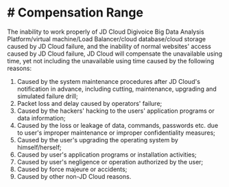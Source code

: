 # # Compensation Range
The inability to work properly of JD Cloud Digivoice Big Data Analysis Platform/virtual machine/Load Balancer/cloud database/cloud storage caused by JD Cloud failure, and the inability of normal websites' access caused by JD Cloud failure, JD Cloud will compensate the unavailable using time, yet not including the unavailable using time caused by the following reasons:

1. Caused by the system maintenance procedures after JD Cloud's notification in advance, including cutting, maintenance, upgrading and simulated failure drill;
2. Packet loss and delay caused by operators' failure;
3. Caused by the hackers' hacking to the users' application programs or data information;
4. Caused by the loss or leakage of data, commands, passwords etc. due to user's improper maintenance or improper confidentiality measures;
5. Caused by the user's upgrading the operating system by himself/herself;
6. Caused by user's application programs or installation activities;
7. Caused by user's negligence or operation authorized by the user;
8. Caused by force majeure or accidents;
9. Caused by other non-JD Cloud reasons.
